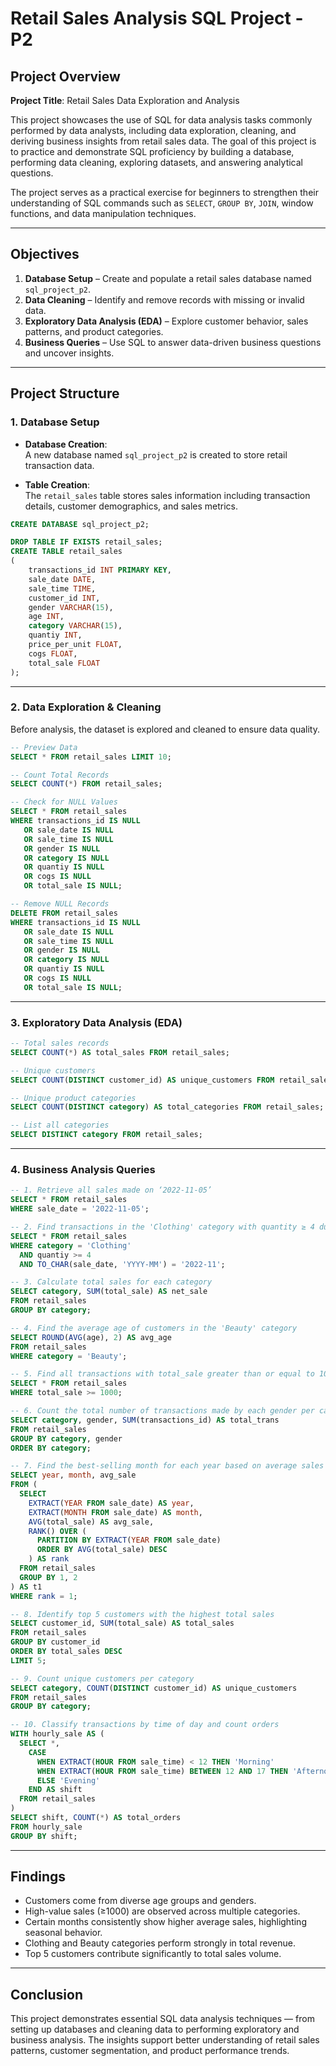 # Retail Sales Analysis SQL Project - P2

## Project Overview

**Project Title**: Retail Sales Data Exploration and Analysis  

This project showcases the use of SQL for data analysis tasks commonly performed by data analysts, including data exploration, cleaning, and deriving business insights from retail sales data. The goal of this project is to practice and demonstrate SQL proficiency by building a database, performing data cleaning, exploring datasets, and answering analytical questions.  

The project serves as a practical exercise for beginners to strengthen their understanding of SQL commands such as `SELECT`, `GROUP BY`, `JOIN`, window functions, and data manipulation techniques.

---

## Objectives

1. **Database Setup** – Create and populate a retail sales database named `sql_project_p2`.  
2. **Data Cleaning** – Identify and remove records with missing or invalid data.  
3. **Exploratory Data Analysis (EDA)** – Explore customer behavior, sales patterns, and product categories.  
4. **Business Queries** – Use SQL to answer data-driven business questions and uncover insights.

---

## Project Structure

### 1. Database Setup

- **Database Creation**:  
  A new database named `sql_project_p2` is created to store retail transaction data.

- **Table Creation**:  
  The `retail_sales` table stores sales information including transaction details, customer demographics, and sales metrics.

```sql
CREATE DATABASE sql_project_p2;

DROP TABLE IF EXISTS retail_sales;
CREATE TABLE retail_sales
(
    transactions_id INT PRIMARY KEY,
    sale_date DATE,
    sale_time TIME,	
    customer_id INT,
    gender VARCHAR(15),
    age INT,
    category VARCHAR(15),
    quantiy INT,
    price_per_unit FLOAT,	
    cogs FLOAT,
    total_sale FLOAT
);
```

---

### 2. Data Exploration & Cleaning

Before analysis, the dataset is explored and cleaned to ensure data quality.

```sql
-- Preview Data
SELECT * FROM retail_sales LIMIT 10;

-- Count Total Records
SELECT COUNT(*) FROM retail_sales;

-- Check for NULL Values
SELECT * FROM retail_sales
WHERE transactions_id IS NULL
   OR sale_date IS NULL
   OR sale_time IS NULL
   OR gender IS NULL
   OR category IS NULL
   OR quantiy IS NULL
   OR cogs IS NULL
   OR total_sale IS NULL;

-- Remove NULL Records
DELETE FROM retail_sales
WHERE transactions_id IS NULL
   OR sale_date IS NULL
   OR sale_time IS NULL
   OR gender IS NULL
   OR category IS NULL
   OR quantiy IS NULL
   OR cogs IS NULL
   OR total_sale IS NULL;
```

---

### 3. Exploratory Data Analysis (EDA)

```sql
-- Total sales records
SELECT COUNT(*) AS total_sales FROM retail_sales;

-- Unique customers
SELECT COUNT(DISTINCT customer_id) AS unique_customers FROM retail_sales;

-- Unique product categories
SELECT COUNT(DISTINCT category) AS total_categories FROM retail_sales;

-- List all categories
SELECT DISTINCT category FROM retail_sales;
```

---

### 4. Business Analysis Queries

```sql
-- 1. Retrieve all sales made on ‘2022-11-05’
SELECT * FROM retail_sales
WHERE sale_date = '2022-11-05';

-- 2. Find transactions in the 'Clothing' category with quantity ≥ 4 during November 2022
SELECT * FROM retail_sales
WHERE category = 'Clothing'
  AND quantiy >= 4
  AND TO_CHAR(sale_date, 'YYYY-MM') = '2022-11';

-- 3. Calculate total sales for each category
SELECT category, SUM(total_sale) AS net_sale
FROM retail_sales
GROUP BY category;

-- 4. Find the average age of customers in the 'Beauty' category
SELECT ROUND(AVG(age), 2) AS avg_age
FROM retail_sales
WHERE category = 'Beauty';

-- 5. Find all transactions with total_sale greater than or equal to 1000
SELECT * FROM retail_sales
WHERE total_sale >= 1000;

-- 6. Count the total number of transactions made by each gender per category
SELECT category, gender, SUM(transactions_id) AS total_trans
FROM retail_sales
GROUP BY category, gender
ORDER BY category;

-- 7. Find the best-selling month for each year based on average sales
SELECT year, month, avg_sale
FROM (
  SELECT 
    EXTRACT(YEAR FROM sale_date) AS year,
    EXTRACT(MONTH FROM sale_date) AS month,
    AVG(total_sale) AS avg_sale,
    RANK() OVER (
      PARTITION BY EXTRACT(YEAR FROM sale_date)
      ORDER BY AVG(total_sale) DESC
    ) AS rank
  FROM retail_sales
  GROUP BY 1, 2
) AS t1
WHERE rank = 1;

-- 8. Identify top 5 customers with the highest total sales
SELECT customer_id, SUM(total_sale) AS total_sales
FROM retail_sales
GROUP BY customer_id
ORDER BY total_sales DESC
LIMIT 5;

-- 9. Count unique customers per category
SELECT category, COUNT(DISTINCT customer_id) AS unique_customers
FROM retail_sales
GROUP BY category;

-- 10. Classify transactions by time of day and count orders
WITH hourly_sale AS (
  SELECT *,
    CASE
      WHEN EXTRACT(HOUR FROM sale_time) < 12 THEN 'Morning'
      WHEN EXTRACT(HOUR FROM sale_time) BETWEEN 12 AND 17 THEN 'Afternoon'
      ELSE 'Evening'
    END AS shift
  FROM retail_sales
)
SELECT shift, COUNT(*) AS total_orders
FROM hourly_sale
GROUP BY shift;
```

---

## Findings

- Customers come from diverse age groups and genders.  
- High-value sales (≥1000) are observed across multiple categories.  
- Certain months consistently show higher average sales, highlighting seasonal behavior.  
- Clothing and Beauty categories perform strongly in total revenue.  
- Top 5 customers contribute significantly to total sales volume.

---

## Conclusion

This project demonstrates essential SQL data analysis techniques — from setting up databases and cleaning data to performing exploratory and business analysis. The insights support better understanding of retail sales patterns, customer segmentation, and product performance trends.
